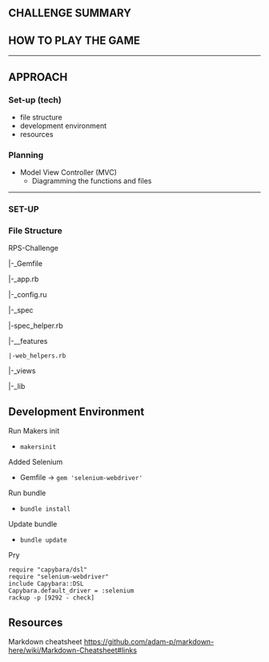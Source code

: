 ## CHALLENGE SUMMARY


## HOW TO PLAY THE GAME


___
## APPROACH
### Set-up (tech)
- file structure
- development environment
- resources

### Planning
- Model View Controller (MVC)
  - Diagramming the functions and files

___
### SET-UP
### File Structure
RPS-Challenge

|-_Gemfile

|-_app.rb

|-_config.ru

|-_spec

  |-spec_helper.rb

  |-\__features

    |-web_helpers.rb

|-_views

|-_lib

## Development Environment
Run Makers init
- `makersinit`

Added Selenium
- Gemfile -> `gem 'selenium-webdriver'`

Run bundle

- `bundle install`

Update bundle
- `bundle update`

Pry
~~~~
require "capybara/dsl"
require "selenium-webdriver"
include Capybara::DSL
Capybara.default_driver = :selenium
rackup -p [9292 - check]
~~~~

## Resources
Markdown cheatsheet
<https://github.com/adam-p/markdown-here/wiki/Markdown-Cheatsheet#links>
